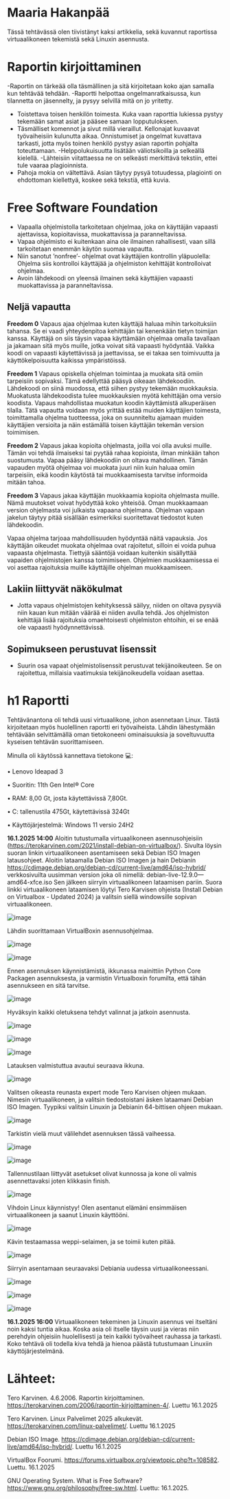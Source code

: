 # Maaria Hakanpää

Tässä tehtävässä olen tiivistänyt kaksi artikkelia, sekä kuvannut raportissa virtuaalikoneen tekemistä sekä Linuxin asennusta. 

# Raportin kirjoittaminen
-Raportin on tärkeää olla täsmällinen ja sitä kirjoitetaan koko ajan samalla kun tehtävää tehdään.
-Raportti helpottaa ongelmanratkaisussa, kun tilannetta on jäsennelty, ja pysyy selvillä mitä on jo yritetty.
- Toistettava toisen henkilön toimesta. Kuka vaan raporttia lukiessa pystyy tekemään samat asiat ja pääsee samaan lopputulokseen.
- Täsmälliset komennot ja sivut millä vieraillut. Kellonajat kuvaavat työvaiheisiin kulunutta aikaa. Onnistumiset ja ongelmat kuvattava tarkasti, jotta myös toinen henkilö pystyy asian raportin pohjalta toteuttamaan.
-Helppolukuisuutta lisätään väliotsikoilla ja selkeällä kielellä. 
-Lähteisiin viitattaessa ne on selkeästi merkittävä tekstiin, ettei tule vaaraa plagioinnista.
- Pahoja mokia on vältettävä. Asian täytyy pysyä totuudessa, plagiointi on ehdottoman kiellettyä, koskee sekä tekstiä, että kuvia.

# Free Software Foundation
-	Vapaalla ohjelmistolla tarkoitetaan ohjelmaa, joka on käyttäjän vapaasti ajettavissa, kopioitavissa, muokattavissa ja paranneltavissa.
-	Vapaa ohjelmisto ei kuitenkaan aina ole ilmainen rahallisesti, vaan sillä tarkoitetaan enemmän käytön suomaa vapautta.
-	Niin sanotut ’nonfree’- ohjelmat ovat käyttäjien kontrollin yläpuolella: Ohjelma siis kontrolloi käyttäjää ja ohjelmiston kehittäjät kontrolloivat ohjelmaa.
-	Avoin lähdekoodi on yleensä ilmainen sekä käyttäjien vapaasti muokattavissa ja paranneltavissa.

## Neljä vapautta
**Freedom 0**
Vapaus ajaa ohjelmaa kuten käyttäjä haluaa mihin tarkoituksiin tahansa. Se ei vaadi yhteydenpitoa kehittäjän tai kenenkään tietyn toimijan kanssa. Käyttäjä on siis täysin vapaa käyttämään ohjelmaa omalla tavallaan ja jakamaan sitä myös muille, jotka voivat sitä vapaasti hyödyntää. Vaikka koodi on vapaasti käytettävissä ja jaettavissa, se ei takaa sen toimivuutta ja käyttökelpoisuutta kaikissa ympäristöissä.

**Freedom 1**
Vapaus opiskella ohjelman toimintaa ja muokata sitä omiin tarpeisiin sopivaksi. Tämä edellyttää pääsyä oikeaan lähdekoodiin. Lähdekoodi on siinä muodossa, että siihen pystyy tekemään muokkauksia. Muokatusta lähdekoodista tulee muokkauksien myötä kehittäjän oma versio koodista. Vapaus mahdollistaa muokatun koodin käyttämistä alkuperäisen tilalla. Tätä vapautta voidaan myös yrittää estää muiden käyttäjien toimesta, toimittamalla ohjelma tuotteessa, joka on suunniteltu ajamaan muiden käyttäjien versioita ja näin estämällä toisen käyttäjän tekemän version toimimisen.

**Freedom 2**
Vapaus jakaa kopioita ohjelmasta, joilla voi olla avuksi muille. Tämän voi tehdä ilmaiseksi tai pyytää rahaa kopioista, ilman minkään tahon suostumusta. Vapaa pääsy lähdekoodiin on oltava mahdollinen. Tämän vapauden myötä ohjelmaa voi muokata juuri niin kuin haluaa omiin tarpeisiin, eikä koodin käytöstä tai muokkaamisesta tarvitse informoida mitään tahoa.

**Freedom 3** 
Vapaus jakaa käyttäjän muokkaamia kopioita ohjelmasta muille. Nämä muutokset voivat hyödyttää koko yhteisöä. Oman muokkaamaan version ohjelmasta voi julkaista vapaana ohjelmana. Ohjelman vapaan jakelun täytyy pitää sisällään esimerkiksi suoritettavat tiedostot kuten lähdekoodin. 

Vapaa ohjelma tarjoaa mahdollisuuden hyödyntää näitä vapauksia. Jos käyttäjän oikeudet muokata ohjelmaa ovat rajoitetut, silloin ei voida puhua vapaasta ohjelmasta. Tiettyjä sääntöjä voidaan kuitenkin sisällyttää vapaiden ohjelmistojen kanssa toimimiseen. Ohjelmien muokkaamisessa ei voi asettaa rajoituksia muille käyttäjille ohjelman muokkaamiseen. 

## Lakiin liittyvät näkökulmat
-	Jotta vapaus ohjelmistojen kehityksessä säilyy, niiden on oltava pysyviä niin kauan kun mitään väärää ei niiden avulla tehdä. Jos ohjelmiston kehittäjä 	lisää rajoituksia omaehtoisesti ohjelmiston ehtoihin, ei se enää ole vapaasti hyödynnettävissä.

## Sopimukseen perustuvat lisenssit
-	Suurin osa vapaat ohjelmistolisenssit perustuvat tekijänoikeuteen. Se on rajoitettua, millaisia vaatimuksia tekijänoikeudella voidaan asettaa. 

# h1 Raportti
Tehtävänantona oli tehdä uusi virtuaalikone, johon asennetaan Linux. Tästä kirjoitetaan myös huolellinen raportti eri työvaiheista. Lähdin lähestymään tehtävään selvittämällä oman tietokoneeni ominaisuuksia ja soveltuvuutta kyseisen tehtävän suorittamiseen.

Minulla oli käytössä kannettava tietokone 💻:

•	Lenovo Ideapad 3

•	Suoritin: 11th Gen Intel® Core

•	RAM: 8,00 Gt, josta käytettävissä 7,80Gt.

•	C: tallenustila 475Gt, käytettävissä 324Gt

•	Käyttöjärjestelmä: Windows 11 versio 24H2

**16.1.2025 14:00**
Aloitin tutustumalla virtuaalikoneen asennusohjeisiin (https://terokarvinen.com/2021/install-debian-on-virtualbox/). Sivulta löysin suoran linkin virtuaalikoneen asentamiseen sekä Debian ISO Imagen latausohjeet.
Aloitin lataamalla Debian ISO Imagen ja hain Debianin https://cdimage.debian.org/debian-cd/current-live/amd64/iso-hybrid/ verkkosivuilta uusimman version joka oli nimellä: 
debian-live-12.9.0—amd64-xfce.iso
Sen jälkeen siirryin virtuaalikoneen lataamisen pariin. Suora linkki virtuaalikoneen lataamisen löytyi Tero Karvisen ohjeista (Install Debian on Virtualbox - Updated 2024) ja valitsin siellä windowsille sopivan virtuaalikoneen.

![image](https://github.com/user-attachments/assets/09a07dca-fc06-4f79-af9c-13ca2667b617)

Lähdin suorittamaan VirtualBoxin asennusohjelmaa.

![image](https://github.com/user-attachments/assets/0d1e9a3b-04c5-4a42-b772-761c55c84fd5)

![image](https://github.com/user-attachments/assets/786c1ed2-a5e8-479f-98be-cffe919a64f7)

Ennen asennuksen käynnistämistä, ikkunassa mainittiin Python Core Packagen asennuksesta, ja varmistin Virtualboxin forumilta, että tähän asennukseen en sitä tarvitse.

![image](https://github.com/user-attachments/assets/5c2c9f91-221f-4f39-9970-1ded6ddc40fa)

Hyväksyin kaikki oletuksena tehdyt valinnat ja jatkoin asennusta.

![image](https://github.com/user-attachments/assets/6f8ee9c2-5a00-4edc-a780-097762219557)

![image](https://github.com/user-attachments/assets/2fe2baf8-b958-4918-b6b6-0d7ea24d7050)

![image](https://github.com/user-attachments/assets/77a320db-ba8c-421b-b531-91ab9896798c)

Latauksen valmistuttua avautui seuraava ikkuna.

![image](https://github.com/user-attachments/assets/6c81dc3e-95e1-4725-b6fa-3269183da0d2)

Valitsen oikeasta reunasta expert mode Tero Karvisen ohjeen mukaan.
Nimesin virtuaalikoneen, ja valitsin tiedostoistani äsken lataamani Debian ISO Imagen. Tyypiksi valitsin Linuxin ja Debianin 64-bittisen ohjeen mukaan.

![image](https://github.com/user-attachments/assets/6b51a9f6-8760-4985-9d2e-00e4b31bc448)

Tarkistin vielä muut välilehdet asennuksen tässä vaiheessa.

![image](https://github.com/user-attachments/assets/f6dd469b-4924-4f30-8906-4d27e2524bb3)

![image](https://github.com/user-attachments/assets/43b093b3-76b4-4d76-960f-204318650ea0)

Tallennustilaan liittyvät asetukset olivat kunnossa ja kone oli valmis asennettavaksi joten klikkasin finish.

![image](https://github.com/user-attachments/assets/4414ae77-78d0-4d46-9452-cc302a120dee)

Vihdoin Linux käynnistyy! Olen asentanut elämäni ensimmäisen virtuaalikoneen ja saanut Linuxin käyttööni.

![image](https://github.com/user-attachments/assets/9cd92f4e-97d5-4f58-9ced-51a523890b15)

Kävin testaamassa weppi-selaimen, ja se toimii kuten pitää.

![image](https://github.com/user-attachments/assets/a0a7f454-ce0f-47e3-bfee-cbd989b60cfc)

Siirryin asentamaan seuraavaksi Debiania uudessa virtuaalikoneessani.

![image](https://github.com/user-attachments/assets/fbb652f8-c301-41bd-b05f-adcb2a6f6140)

![image](https://github.com/user-attachments/assets/f8c01d7b-4751-41ef-b6a5-fa947938597c)

![image](https://github.com/user-attachments/assets/67ef88e0-6490-4f6e-a639-60edfeeafa1e)

**16.1.2025 16:00** Virtuaalikoneen tekeminen ja Linuxin asennus vei itseltäni noin kaksi tuntia aikaa. Koska asia oli itselle täysin uusi ja vieras niin perehdyin ohjeisiin huolellisesti ja tein kaikki työvaiheet rauhassa ja tarkasti. Koko tehtävä oli todella kiva tehdä ja hienoa päästä tutustumaan Linuxiin käyttöjärjestelmänä.


# Lähteet:
Tero Karvinen. 4.6.2006. Raportin kirjoittaminen. https://terokarvinen.com/2006/raportin-kirjoittaminen-4/. Luettu 16.1.2025

Tero Karvinen. Linux Palvelimet 2025 alkukevät. https://terokarvinen.com/linux-palvelimet/. Luettu 16.1.2025

Debian ISO Image. https://cdimage.debian.org/debian-cd/current-live/amd64/iso-hybrid/. Luettu 16.1.2025

VirtualBox Foorumi. https://forums.virtualbox.org/viewtopic.php?t=108582. Luettu. 16.1.2025

GNU Operating System. What is Free Software? https://www.gnu.org/philosophy/free-sw.html. Luettu: 16.1.2025.

